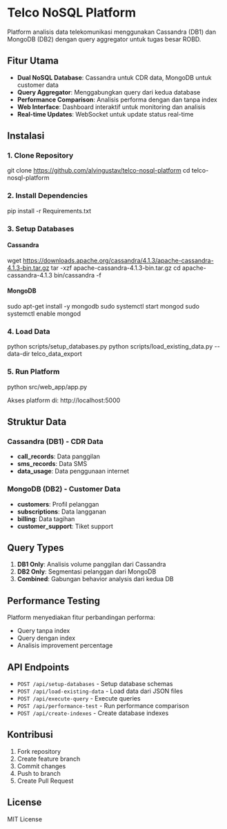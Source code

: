 # Telco NoSQL Platform

Platform analisis data telekomunikasi menggunakan Cassandra (DB1) dan MongoDB (DB2) dengan query aggregator untuk tugas besar ROBD.

## Fitur Utama

- **Dual NoSQL Database**: Cassandra untuk CDR data, MongoDB untuk customer data
- **Query Aggregator**: Menggabungkan query dari kedua database
- **Performance Comparison**: Analisis performa dengan dan tanpa index
- **Web Interface**: Dashboard interaktif untuk monitoring dan analisis
- **Real-time Updates**: WebSocket untuk update status real-time

## Instalasi

### 1. Clone Repository
git clone https://github.com/alvingustav/telco-nosql-platform
cd telco-nosql-platform

### 2. Install Dependencies
pip install -r Requirements.txt


### 3. Setup Databases
#### Cassandra
wget https://downloads.apache.org/cassandra/4.1.3/apache-cassandra-4.1.3-bin.tar.gz
tar -xzf apache-cassandra-4.1.3-bin.tar.gz
cd apache-cassandra-4.1.3
bin/cassandra -f

#### MongoDB
sudo apt-get install -y mongodb
sudo systemctl start mongod
sudo systemctl enable mongod

### 4. Load Data
python scripts/setup_databases.py
python scripts/load_existing_data.py --data-dir telco_data_export

### 5. Run Platform
python src/web_app/app.py


Akses platform di: http://localhost:5000

## Struktur Data

### Cassandra (DB1) - CDR Data
- **call_records**: Data panggilan
- **sms_records**: Data SMS  
- **data_usage**: Data penggunaan internet

### MongoDB (DB2) - Customer Data
- **customers**: Profil pelanggan
- **subscriptions**: Data langganan
- **billing**: Data tagihan
- **customer_support**: Tiket support

## Query Types

1. **DB1 Only**: Analisis volume panggilan dari Cassandra
2. **DB2 Only**: Segmentasi pelanggan dari MongoDB  
3. **Combined**: Gabungan behavior analysis dari kedua DB

## Performance Testing

Platform menyediakan fitur perbandingan performa:
- Query tanpa index
- Query dengan index
- Analisis improvement percentage

## API Endpoints

- `POST /api/setup-databases` - Setup database schemas
- `POST /api/load-existing-data` - Load data dari JSON files
- `POST /api/execute-query` - Execute queries
- `POST /api/performance-test` - Run performance comparison
- `POST /api/create-indexes` - Create database indexes

## Kontribusi

1. Fork repository
2. Create feature branch
3. Commit changes
4. Push to branch
5. Create Pull Request

## License

MIT License

